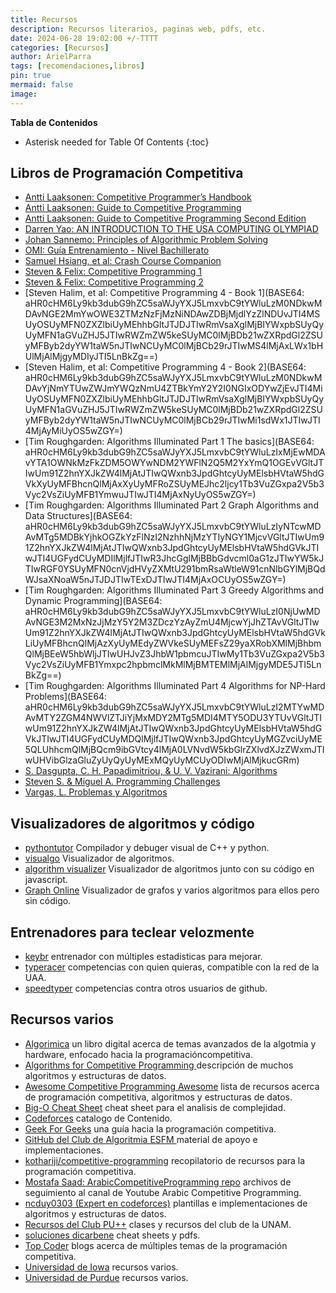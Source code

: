 ```yaml
---
title: Recursos
description: Recursos literarios, paginas web, pdfs, etc.
date: 2024-06-28 19:02:00 +/-TTTT
categories: [Recursos]
author: ArielParra 
tags: [recomendaciones,libros]
pin: true
mermaid: false
image:
---
```


__Tabla de Contenidos__
* Asterisk needed for Table Of Contents
{:toc} 

## Libros de Programación Competitiva

- [Antti Laaksonen: Competitive Programmer’s Handbook](https://cses.fi/book/book.pdf)
- [Antti Laaksonen: Guide to Competitive Programming](https://duoblogger.github.io/assets/pdf/memonvyftw/guide-t-cp.pdf)
- [Antti Laaksonen: Guide to Competitive Programming Second Edition](https://edisciplinas.usp.br/pluginfile.php/7933913/course/section/6549987/Antti%20Laaksonen%20-%20Guide%20to%20Competitive%20Programming_%20Learning_Version2.pdf)
- [Darren Yao: AN INTRODUCTION TO THE USA COMPUTING OLYMPIAD](https://darrenyao.com/usacobook/cpp.pdf)
- [Johan Sannemo: Principles of Algorithmic Problem Solving](https://www.csc.kth.se/~jsannemo/slask/main.pdf)
- [OMI: Guía Entrenamiento - Nivel Bachillerato](https://www.olimpiadadeinformatica.org.mx/omi/omi/Material/Preparacion_OMI_DF_EdoMex_Bach.aspx)
- [Samuel Hsiang, et al: Crash Course Companion](https://github.com/alwayswimmin/cs_guide/blob/master/guide.pdf)
- [Steven & Felix: Competitive Programming 1](https://www.comp.nus.edu.sg/~stevenha/myteaching/competitive_programming/cp1.pdf)
- [Steven & Felix: Competitive Programming 2](https://www.comp.nus.edu.sg/~stevenha/myteaching/competitive_programming/cp1.pdf)
- [Steven Halim, et al: Competitive Programming 4 - Book 1](BASE64: aHR0cHM6Ly9kb3dubG9hZC5saWJyYXJ5LmxvbC9tYWluLzM0NDkwMDAvNGE2MmYwOWE3ZTMzNzFjMzNiNDAwZDBjMjdlYzZlNDUvJTI4MSUyOSUyMFN0ZXZlbiUyMEhhbGltJTJDJTIwRmVsaXglMjBIYWxpbSUyQyUyMFN1aGVuZHJ5JTIwRWZmZW5keSUyMC0lMjBDb21wZXRpdGl2ZSUyMFByb2dyYW1taW5nJTIwNCUyMC0lMjBCb29rJTIwMS4lMjAxLWx1bHUlMjAlMjgyMDIyJTI5LnBkZg==)
- [Steven Halim, et al: Competitive Programming 4 - Book 2](BASE64: aHR0cHM6Ly9kb3dubG9hZC5saWJyYXJ5LmxvbC9tYWluLzM0NDkwMDAvYjNmYTUwZWJmYWQzNmU4ZTBkYmY2Y2I0NGIxODYwZjEvJTI4MiUyOSUyMFN0ZXZlbiUyMEhhbGltJTJDJTIwRmVsaXglMjBIYWxpbSUyQyUyMFN1aGVuZHJ5JTIwRWZmZW5keSUyMC0lMjBDb21wZXRpdGl2ZSUyMFByb2dyYW1taW5nJTIwNCUyMC0lMjBCb29rJTIwMi1sdWx1JTIwJTI4MjAyMiUyOS5wZGY=)
- [Tim Roughgarden: Algorithms Illuminated Part 1 The basics](BASE64: aHR0cHM6Ly9kb3dubG9hZC5saWJyYXJ5LmxvbC9tYWluLzIxMjEwMDAvYTA1OWNkMzFkZDM5OWYwNDM2YWFlN2Q5M2YxYmQ1OGEvVGltJTIwUm91Z2hnYXJkZW4lMjAtJTIwQWxnb3JpdGhtcyUyMElsbHVtaW5hdGVkXyUyMFBhcnQlMjAxXyUyMFRoZSUyMEJhc2ljcy1Tb3VuZGxpa2V5b3Vyc2VsZiUyMFB1YmwuJTIwJTI4MjAxNyUyOS5wZGY=)
- [Tim Roughgarden: Algorithms Illuminated Part 2 Graph Algorithms and Data Structures](BASE64: aHR0cHM6Ly9kb3dubG9hZC5saWJyYXJ5LmxvbC9tYWluLzIyNTcwMDAvMTg5MDBkYjhkOGZkYzFlNzI2NzhhNjMzYTIyNGY1MjcvVGltJTIwUm91Z2hnYXJkZW4lMjAtJTIwQWxnb3JpdGhtcyUyMElsbHVtaW5hdGVkJTIwJTI4UGFydCUyMDIlMjlfJTIwR3JhcGglMjBBbGdvcml0aG1zJTIwYW5kJTIwRGF0YSUyMFN0cnVjdHVyZXMtU291bmRsaWtleW91cnNlbGYlMjBQdWJsaXNoaW5nJTJDJTIwTExDJTIwJTI4MjAxOCUyOS5wZGY=)
- [Tim Roughgarden: Algorithms Illuminated Part 3 Greedy Algorithms and Dynamic Programming](BASE64: aHR0cHM6Ly9kb3dubG9hZC5saWJyYXJ5LmxvbC9tYWluLzI0NjUwMDAvNGE3M2MxNzJjMzY5Y2M3ZDczYzAyZmU4MjcwYjJhZTAvVGltJTIwUm91Z2hnYXJkZW4lMjAtJTIwQWxnb3JpdGhtcyUyMElsbHVtaW5hdGVkLiUyMFBhcnQlMjAzXyUyMEdyZWVkeSUyMEFsZ29yaXRobXMlMjBhbmQlMjBEeW5hbWljJTIwUHJvZ3JhbW1pbmcuJTIwMy1Tb3VuZGxpa2V5b3Vyc2VsZiUyMFB1Ymxpc2hpbmclMkMlMjBMTEMlMjAlMjgyMDE5JTI5LnBkZg==)
- [Tim Roughgarden: Algorithms Illuminated Part 4 Algorithms for NP-Hard Problems](BASE64: aHR0cHM6Ly9kb3dubG9hZC5saWJyYXJ5LmxvbC9tYWluLzI2MTYwMDAvMTY2ZGM4NWVlZTJiYjMxMDY2MTg5MDI4MTY5ODU3YTUvVGltJTIwUm91Z2hnYXJkZW4lMjAtJTIwQWxnb3JpdGhtcyUyMElsbHVtaW5hdGVkJTIwJTI4UGFydCUyMDQlMjlfJTIwQWxnb3JpdGhtcyUyMGZvciUyME5QLUhhcmQlMjBQcm9ibGVtcy4lMjA0LVNvdW5kbGlrZXlvdXJzZWxmJTIwUHVibGlzaGluZyUyQyUyMExMQyUyMCUyODIwMjAlMjkucGRm)
- [S. Dasgupta, C. H. Papadimitriou, & U. V. Vazirani: Algorithms](https://web.archive.org/web/20160113140911/http://algorithmics.lsi.upc.edu/docs/Dasgupta-Papadimitriou-Vazirani.pdf)
- [Steven S. & Miguel A. Programming Challenges](https://i.cs.hku.hk/~provinci/files/b2-programming_challenges.pdf)
- [Vargas, L. Problemas y Algoritmos](https://drive.google.com/file/d/1PLOO3wLCnOVC_cODwiofahsRGeyoJeCU/view)

## Visualizadores de algoritmos y código

- [pythontutor](https://pythontutor.com/cpp.html#mode=edit) Compilador y debuger visual de C++ y python.
- [visualgo](https://visualgo.net/en) Visualizador de algoritmos.
- [algorithm visualizer](https://algorithm-visualizer.org/) Visualizador de algoritmos junto con su código en javascript.
- [Graph Online](https://graphonline.ru/en) Visualizador de grafos y varios algoritmos para ellos pero sin código.

## Entrenadores para teclear velozmente

- [keybr](https://www.keybr.com/) entrenador con múltiples estadisticas para mejorar.
- [typeracer](https://play.typeracer.com/) competencias con quien quieras, compatible con la red de la UAA.
- [speedtyper](https://speedtyper.dev/) competencias contra otros usuarios de github.

## Recursos varios

- [Algorimica](https://en.algorithmica.org/) un libro digital acerca de temas avanzados de la algotmia y hardware, enfocado hacia la programacióncompetitiva.
- [Algorithms for Competitive Programming ](https://cp-algorithms.com/) descripción de muchos algoritmos y estructuras de datos. 
- [Awesome Competitive Programming Awesome](https://github.com/lnishan/awesome-competitive-programming) lista de recursos acerca de programación competitiva, algoritmos y estructuras de datos.
- [Big-O Cheat Sheet](https://www.bigocheatsheet.com/) cheat sheet para el analisis de complejidad.
- [Codeforces](https://codeforces.com/catalog) catalogo de Contenido.
- [Geek For Geeks](https://www.geeksforgeeks.org/competitive-programming-a-complete-guide/) una guía hacia la programación competitiva.
- [GitHub del Club de Algoritmia ESFM ](https://github.com/CPCESFM) material de apoyo e implementaciones.
- [kothariji/competitive-programming](https://github.com/kothariji/competitive-programming) recopilatorio de recursos para la programación competitiva.
- [Mostafa Saad: ArabicCompetitiveProgramming repo](https://github.com/mostafa-saad/ArabicCompetitiveProgramming) archivos de seguimiento al canal de Youtube Arabic Competitive Programming.
- [ncduy0303 (Expert en codeforces)](https://ncduy0303.github.io/Competitive-Programming/) plantillas e implementaciones de algoritmos y estructuras de datos.
- [Recursos del Club PU++](https://drive.google.com/drive/folders/102ieishfTjxw0nq-Q0vs3E3AITbA5oYZ) clases y recursos del club de la UNAM.
- [soluciones dicarbene](https://dicarbene.github.io/solutions/resources_learn/) cheat sheets y pdfs.
- [Top Coder](https://www.topcoder.com/thrive/tracks?track=Competitive%20Programming) blogs acerca de múltiples temas de la programación competitiva.
- [Universidad de Iowa](https://icpc.cs.iastate.edu/resources) recursos varios.
- [Universidad de Purdue](https://www.cs.purdue.edu/homes/ninghui/courses/390_Fall19/resources.html) recursos varios.